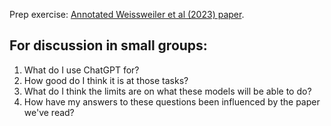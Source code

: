 Prep exercise: [Annotated Weissweiler et al (2023) paper](e12-chatgpt.pdf).

## For discussion in small groups:

1. What do I use ChatGPT for?
2. How good do I think it is at those tasks?
3. What do I think the limits are on what these models will be able to do?
4. How have my answers to these questions been influenced by the paper we've read?
